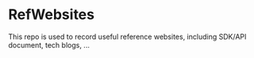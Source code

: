 # RefWebsites
This repo is used to record useful reference websites, including SDK/API document, tech blogs, ...
